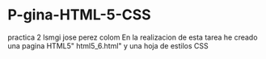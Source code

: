# P-gina-HTML-5-CSS
practica 2 lsmgi jose perez colom
En la realizacion de esta tarea he creado una pagina HTML5" html5_6.html"  y una hoja de estilos CSS
